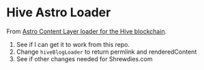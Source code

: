 # Hive Astro Loader

From [Astro Content Layer loader for the Hive blockchain](https://github.com/instytutfi/hive-astro-loader).

1. See if I can get it to work from this repo.
2. Change `hiveBlogLoader` to return permlink and renderedContent
3. See if other changes needed for Shrewdies.com
